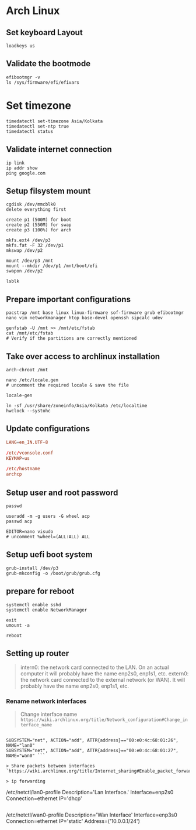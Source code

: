 # Arch Linux

## Set keyboard Layout
```
loadkeys us
```

## Validate the bootmode
```
efibootmgr -v
ls /sys/firmware/efi/efivars
```

# Set timezone
```
timedatectl set-timezone Asia/Kolkata
timedatectl set-ntp true
timedatectl status
```

## Validate internet connection
```
ip link
ip addr show
ping google.com
```

## Setup filsystem mount
```
cgdisk /dev/mmcblk0
delete everything first

create p1 (500M) for boot
create p2 (550M) for swap
create p3 (100%) for arch

mkfs.ext4 /dev/p3
mkfs.fat -F 32 /dev/p1 
mkswap /dev/p2

mount /dev/p3 /mnt
mount --mkdir /dev/p1 /mnt/boot/efi
swapon /dev/p2

lsblk
```

## Prepare important configurations
```
pacstrap /mnt base linux linux-firmware sof-firmware grub efibootmgr nano vim networkmanager htop base-devel openssh sipcalc udev

genfstab -U /mnt >> /mnt/etc/fstab
cat /mnt/etc/fstab 
# Verify if the partitions are correctly mentioned
```

## Take over access to archlinux installation
```
arch-chroot /mnt

nano /etc/locale.gen
# uncomment the required locale & save the file

locale-gen

ln -sf /usr/share/zoneinfo/Asia/Kolkata /etc/localtime
hwclock --systohc
```

## Update configurations
```/etc/locale.conf
LANG=en_IN.UTF-8

/etc/vconsole.conf
KEYMAP=us

/etc/hostname
archcp
```

## Setup user and root password
```
passwd

useradd -m -g users -G wheel acp
passwd acp

EDITOR=nano visudo 
# uncomment %wheel=(ALL:ALL) ALL
```


## Setup uefi boot system
```
grub-install /dev/p3
grub-mkconfig -o /boot/grub/grub.cfg
```

## prepare for reboot
```
systemctl enable sshd
systemctl enable NetworkManager

exit
umount -a

reboot
```

## Setting up router
> intern0: the network card connected to the LAN. On an actual computer it will probably have the name enp2s0, enp1s1, etc.
> extern0: the network card connected to the external network (or WAN). It will probably have the name enp2s0, enp1s1, etc.

### Rename network interfaces
> Change interface name 
  `https://wiki.archlinux.org/title/Network_configuration#Change_interface_name`
  ``` sudo nano /etc/udev/rules.d/10-network.rules

  SUBSYSTEM="net", ACTION="add", ATTR{address}=="00:e0:4c:68:01:26", NAME="lan0"
  SUBSYSTEM="net", ACTION="add", ATTR{address}=="00:e0:4c:68:01:27", NAME="wan0" ```

> Share packets between interfaces
  `https://wiki.archlinux.org/title/Internet_sharing#Enable_packet_forwarding`

> ip forwarding

```
/etc/netctl/lan0-profile
Description='Lan Interface.'
Interface=enp2s0
Connection=ethernet
IP='dhcp'
```

```
/etc/netctl/wan0-profile
Description='Wan Interface'
Interface=enp3s0
Connection=ethernet
IP='static'
Address=('10.0.0.1/24')
```

